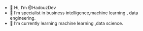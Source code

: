 - 👋 Hi, I’m @HadouzDev
- 👀 I’m specialist in  business intelligence,machine learning , data engineering.
- 🌱 I’m currently learning machine learning ,data science.

<!---
HadouzDev/HadouzDev is a ✨ special ✨ repository because its `README.md` (this file) appears on your GitHub profile.
You can click the Preview link to take a look at your changes.
--->
